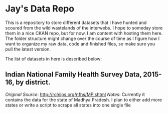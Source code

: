 # Jay's Data Repo

This is a repository to store different datasets that I have hunted and scoured from the wild wastelands of the interwebs. I hope to someday store them in a nice CKAN repo, but for now, I am content with hosting them here. The folder structure might change over the course of time as I figure how I want to organize my raw data, code and finished files, so make sure you pull the latest version.

The list of datasets in here is described below:

## Indian National Family Health Survey Data, 2015-16, by district. 
  *Original Source*: http://rchiips.org/nfhs/MP.shtml
  *Notes*: Currently it contains the data for the state of Madhya Pradesh. I plan to either add more states or write a script to scrape       all states into one single file
